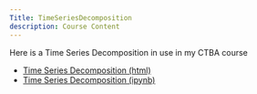 ```yaml
---
Title: TimeSeriesDecomposition
description: Course Content
---
```

Here is a Time Series Decomposition in use in my CTBA course
- [Time Series Decomposition (html)](TimeSeriesDecomposition.html)
- [Time Series Decomposition (ipynb)](TimeSeriesDecomposition.ipynb)

